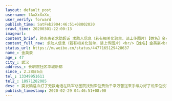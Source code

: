```yaml
---
layout: default_post
username: lAxXxXxXx_
user_verify: forward
publish_time: SatFeb2904:46:51+08002020
crawl_time: 20200301-22:00:13
imageurl: 
content_brief: 肺炎患者求助超话 求助人信息（若有相关化验单，请上传图片）【姓名】金英豪【年龄】47【所在城市】武汉【所在小区、社区】长职院社区 华城新都【患病时间】2.28日 6点【联系方式】13349951611【其他紧急联系人】18971282085【病情描述】 突发脑溢血 打了无数电话在陆军总医院找到床位 费 ...全文
content_full_raw: 求助人信息（若有相关化验单，请上传图片）<br/>【姓名】金英豪<br/>【年龄】47<br/>【所在城市】武汉<br/>【所在小区、社区】长职院社区华城新都<br/>【患病时间】2.28日6点<br/>【联系方式】13349951611<br/>【其他紧急联系人】18971282085<br/>【病情描述】突发脑溢血打了无数电话在陆军总医院找到床位费劲千辛万苦送来手续办好了说床位没有了现在人在急诊室插上了呼吸机医生说人随时可能会走有没有床位能收留我可怜的父亲求求你们了
status_url: https://m.weibo.cn/status/4477165129428637
name_: 金英豪
age_: 47
city_: 武汉
address_: 长职院社区华城新都
since_: 2.28日6点
tel_: 13349951611
tel2_: 18971282085
desc_: 突发脑溢血打了无数电话在陆军总医院找到床位费劲千辛万苦送来手续办好了说床位没有了现在人在急诊室插上了呼吸机医生说人随时可能会走有没有床位能收留我可怜的父亲求求你们了
publish_timestamp: 2020-02-29 04:46:51+08:00
---
```

